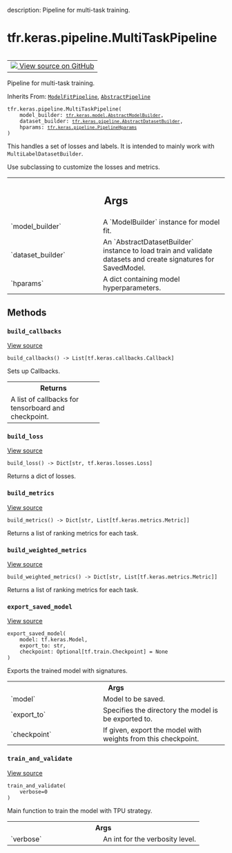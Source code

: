 description: Pipeline for multi-task training.

<div itemscope itemtype="http://developers.google.com/ReferenceObject">
<meta itemprop="name" content="tfr.keras.pipeline.MultiTaskPipeline" />
<meta itemprop="path" content="Stable" />
<meta itemprop="property" content="__init__"/>
<meta itemprop="property" content="build_callbacks"/>
<meta itemprop="property" content="build_loss"/>
<meta itemprop="property" content="build_metrics"/>
<meta itemprop="property" content="build_weighted_metrics"/>
<meta itemprop="property" content="export_saved_model"/>
<meta itemprop="property" content="train_and_validate"/>
</div>

# tfr.keras.pipeline.MultiTaskPipeline

<!-- Insert buttons and diff -->

<table class="tfo-notebook-buttons tfo-api nocontent" align="left">
<td>
  <a target="_blank" href="https://github.com/tensorflow/ranking/tree/master/tensorflow_ranking/python/keras/pipeline.py#L317-L358">
    <img src="https://www.tensorflow.org/images/GitHub-Mark-32px.png" />
    View source on GitHub
  </a>
</td>
</table>

Pipeline for multi-task training.

Inherits From:
[`ModelFitPipeline`](../../../tfr/keras/pipeline/ModelFitPipeline.md),
[`AbstractPipeline`](../../../tfr/keras/pipeline/AbstractPipeline.md)

<pre class="devsite-click-to-copy prettyprint lang-py tfo-signature-link">
<code>tfr.keras.pipeline.MultiTaskPipeline(
    model_builder: <a href="../../../tfr/keras/model/AbstractModelBuilder.md"><code>tfr.keras.model.AbstractModelBuilder</code></a>,
    dataset_builder: <a href="../../../tfr/keras/pipeline/AbstractDatasetBuilder.md"><code>tfr.keras.pipeline.AbstractDatasetBuilder</code></a>,
    hparams: <a href="../../../tfr/keras/pipeline/PipelineHparams.md"><code>tfr.keras.pipeline.PipelineHparams</code></a>
)
</code></pre>

<!-- Placeholder for "Used in" -->

This handles a set of losses and labels. It is intended to mainly work with
`MultiLabelDatasetBuilder`.

Use subclassing to customize the losses and metrics.

<!-- Tabular view -->

 <table class="responsive fixed orange">
<colgroup><col width="214px"><col></colgroup>
<tr><th colspan="2"><h2 class="add-link">Args</h2></th></tr>

<tr>
<td>
`model_builder`
</td>
<td>
A `ModelBuilder` instance for model fit.
</td>
</tr><tr>
<td>
`dataset_builder`
</td>
<td>
An `AbstractDatasetBuilder` instance to load train and
validate datasets and create signatures for SavedModel.
</td>
</tr><tr>
<td>
`hparams`
</td>
<td>
A dict containing model hyperparameters.
</td>
</tr>
</table>

## Methods

<h3 id="build_callbacks"><code>build_callbacks</code></h3>

<a target="_blank" href="https://github.com/tensorflow/ranking/tree/master/tensorflow_ranking/python/keras/pipeline.py#L162-L198">View
source</a>

<pre class="devsite-click-to-copy prettyprint lang-py tfo-signature-link">
<code>build_callbacks() -> List[tf.keras.callbacks.Callback]
</code></pre>

Sets up Callbacks.

<!-- Tabular view -->

 <table class="responsive fixed orange">
<colgroup><col width="214px"><col></colgroup>
<tr><th colspan="2">Returns</th></tr>
<tr class="alt">
<td colspan="2">
A list of callbacks for tensorboard and checkpoint.
</td>
</tr>

</table>

<h3 id="build_loss"><code>build_loss</code></h3>

<a target="_blank" href="https://github.com/tensorflow/ranking/tree/master/tensorflow_ranking/python/keras/pipeline.py#L326-L335">View
source</a>

<pre class="devsite-click-to-copy prettyprint lang-py tfo-signature-link">
<code>build_loss() -> Dict[str, tf.keras.losses.Loss]
</code></pre>

Returns a dict of losses.

<h3 id="build_metrics"><code>build_metrics</code></h3>

<a target="_blank" href="https://github.com/tensorflow/ranking/tree/master/tensorflow_ranking/python/keras/pipeline.py#L337-L346">View
source</a>

<pre class="devsite-click-to-copy prettyprint lang-py tfo-signature-link">
<code>build_metrics() -> Dict[str, List[tf.keras.metrics.Metric]]
</code></pre>

Returns a list of ranking metrics for each task.

<h3 id="build_weighted_metrics"><code>build_weighted_metrics</code></h3>

<a target="_blank" href="https://github.com/tensorflow/ranking/tree/master/tensorflow_ranking/python/keras/pipeline.py#L348-L358">View
source</a>

<pre class="devsite-click-to-copy prettyprint lang-py tfo-signature-link">
<code>build_weighted_metrics() -> Dict[str, List[tf.keras.metrics.Metric]]
</code></pre>

Returns a list of ranking metrics for each task.

<h3 id="export_saved_model"><code>export_saved_model</code></h3>

<a target="_blank" href="https://github.com/tensorflow/ranking/tree/master/tensorflow_ranking/python/keras/pipeline.py#L200-L215">View
source</a>

<pre class="devsite-click-to-copy prettyprint lang-py tfo-signature-link">
<code>export_saved_model(
    model: tf.keras.Model,
    export_to: str,
    checkpoint: Optional[tf.train.Checkpoint] = None
)
</code></pre>

Exports the trained model with signatures.

<!-- Tabular view -->

 <table class="responsive fixed orange">
<colgroup><col width="214px"><col></colgroup>
<tr><th colspan="2">Args</th></tr>

<tr>
<td>
`model`
</td>
<td>
Model to be saved.
</td>
</tr><tr>
<td>
`export_to`
</td>
<td>
Specifies the directory the model is be exported to.
</td>
</tr><tr>
<td>
`checkpoint`
</td>
<td>
If given, export the model with weights from this checkpoint.
</td>
</tr>
</table>

<h3 id="train_and_validate"><code>train_and_validate</code></h3>

<a target="_blank" href="https://github.com/tensorflow/ranking/tree/master/tensorflow_ranking/python/keras/pipeline.py#L217-L271">View
source</a>

<pre class="devsite-click-to-copy prettyprint lang-py tfo-signature-link">
<code>train_and_validate(
    verbose=0
)
</code></pre>

Main function to train the model with TPU strategy.

<!-- Tabular view -->

 <table class="responsive fixed orange">
<colgroup><col width="214px"><col></colgroup>
<tr><th colspan="2">Args</th></tr>

<tr>
<td>
`verbose`
</td>
<td>
An int for the verbosity level.
</td>
</tr>
</table>
